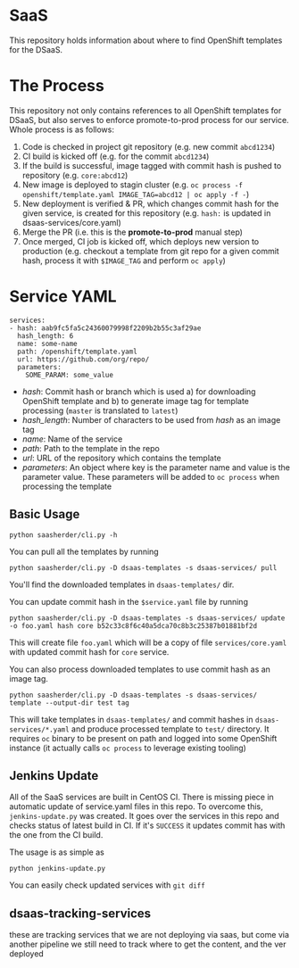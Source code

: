 # SaaS

This repository holds information about where to find OpenShift templates for the DSaaS.

# The Process

This repository not only contains references to all OpenShift templates for DSaaS, but also serves to enforce promote-to-prod process for our service. Whole process is as follows:

1. Code is checked in project git repository (e.g. new commit `abcd1234`)
2. CI build is kicked off (e.g. for the commit `abcd1234`)
3. If the build is successful, image tagged with commit hash is pushed to repository (e.g. `core:abcd12`)
4. New image is deployed to stagin cluster (e.g. `oc process -f openshift/template.yaml IMAGE_TAG=abcd12 | oc apply -f -`)
5. New deployment is verified & PR, which changes commit hash for the given service, is created for this repository (e.g. `hash:` is updated in dsaas-services/core.yaml)
6. Merge the PR (i.e. this is the **promote-to-prod** manual step)
7. Once merged, CI job is kicked off, which deploys new version to production (e.g. checkout a template from git repo for a given commit hash, process it with `$IMAGE_TAG` and perform `oc apply`)

# Service YAML

```
services:
- hash: aab9fc5fa5c24360079998f2209b2b55c3af29ae
  hash_length: 6
  name: some-name
  path: /openshift/template.yaml
  url: https://github.com/org/repo/
  parameters:
    SOME_PARAM: some_value
```

* *hash*: Commit hash or branch which is used a) for downloading OpenShift template and b) to generate image tag for template processing (`master` is translated to `latest`)
* *hash_length*: Number of characters to be used from *hash* as an image tag
* *name*: Name of the service
* *path*: Path to the template in the repo
* *url*: URL of the repository which contains the template
* *parameters*: An object where key is the parameter name and value is the parameter value. These parameters will be added to `oc process` when processing the template

## Basic Usage

```
python saasherder/cli.py -h
```

You can pull all the templates by running

```
python saasherder/cli.py -D dsaas-templates -s dsaas-services/ pull
```

You'll find the downloaded templates in `dsaas-templates/` dir.

You can update commit hash in the `$service.yaml` file by running

```
python saasherder/cli.py -D dsaas-templates -s dsaas-services/ update -o foo.yaml hash core b52c33c8f6c40a5dca70c8b3c25387b01881bf2d
```

This will create file `foo.yaml` which will be a copy of file `services/core.yaml` with updated commit hash for `core` service.

You can also process downloaded templates to use commit hash as an image tag.

```
python saasherder/cli.py -D dsaas-templates -s dsaas-services/ template --output-dir test tag
```

This will take templates in `dsaas-templates/` and commit hashes in `dsaas-services/*.yaml` and produce processed template to `test/` directory.
It requires `oc` binary to be present on path and logged into some OpenShift instance (it actually calls `oc process` to leverage existing tooling)

## Jenkins Update

All of the SaaS services are built in CentOS CI. There is missing piece in automatic update of service.yaml files in this repo. To overcome this, `jenkins-update.py`
was created. It goes over the services in this repo and checks status of latest build in CI. If it's `SUCCESS` it updates commit has with the one from the CI build.

The usage is as simple as

```
python jenkins-update.py
```

You can easily check updated services with `git diff`


## dsaas-tracking-services
these are tracking services that we are not deploying via saas, but come via another pipeline
we still need to track where to get the content, and the ver deployed 

